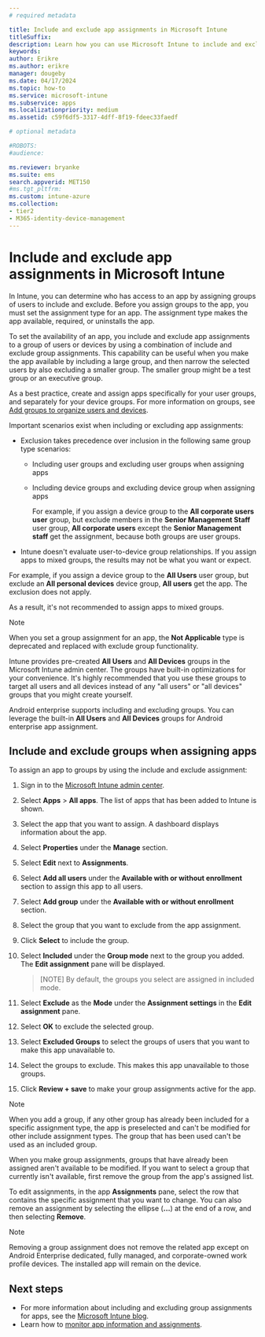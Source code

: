 ```yaml
---
# required metadata

title: Include and exclude app assignments in Microsoft Intune
titleSuffix: 
description: Learn how you can use Microsoft Intune to include and exclude app assignments.
keywords:
author: Erikre
ms.author: erikre
manager: dougeby
ms.date: 04/17/2024
ms.topic: how-to
ms.service: microsoft-intune
ms.subservice: apps
ms.localizationpriority: medium
ms.assetid: c59f6df5-3317-4dff-8f19-fdeec33faedf

# optional metadata

#ROBOTS:
#audience:

ms.reviewer: bryanke
ms.suite: ems
search.appverid: MET150
#ms.tgt_pltfrm:
ms.custom: intune-azure
ms.collection:
- tier2
- M365-identity-device-management
---
```


# Include and exclude app assignments in Microsoft Intune

In Intune, you can determine who has access to an app by assigning groups of users to include and exclude. Before you assign groups to the app, you must set the assignment type for an app. The assignment type makes the app available, required, or uninstalls the app.

To set the availability of an app, you include and exclude app assignments to a group of users or devices by using a combination of include and exclude group assignments. This capability can be useful when you make the app available by including a large group, and then narrow the selected users by also excluding a smaller group. The smaller group might be a test group or an executive group.

As a best practice, create and assign apps specifically for your user groups, and separately for your device groups. For more information on groups, see [Add groups to organize users and devices](../fundamentals/groups-add.md).  

Important scenarios exist when including or excluding app assignments:

- Exclusion takes precedence over inclusion in the following same group type scenarios:
  - Including user groups and excluding user groups when assigning apps
  - Including device groups and excluding device group when assigning apps

    For example, if you assign a device group to the **All corporate users user** group, but exclude members in the **Senior Management Staff** user group, **All corporate users** except the **Senior Management staff** get the assignment, because both groups are user groups.
- Intune doesn't evaluate user-to-device group relationships. If you assign apps to mixed groups, the results may not be what you want or expect.

For example, if you assign a device group to the **All Users** user group, but exclude an **All personal devices** device group, **All users** get the app. The exclusion does not apply.

As a result, it's not recommended to assign apps to mixed groups.

> [!NOTE]
> When you set a group assignment for an app, the **Not Applicable** type is deprecated and replaced with exclude group functionality.
>
> Intune provides pre-created **All Users** and **All Devices** groups in the Microsoft Intune admin center. The groups have built-in optimizations for your convenience. It's highly recommended that you use these groups to target all users and all devices instead of any "all users" or "all devices" groups that you might create yourself.  
>
> Android enterprise supports including and excluding groups. You can leverage the built-in **All Users** and **All Devices** groups for Android enterprise app assignment.

## Include and exclude groups when assigning apps

To assign an app to groups by using the include and exclude assignment:

1. Sign in to the [Microsoft Intune admin center](https://go.microsoft.com/fwlink/?linkid=2109431).
2. Select **Apps** > **All apps**. The list of apps that has been added to Intune is shown.
3. Select the app that you want to assign. A dashboard displays information about the app.
4. Select **Properties** under the **Manage** section.
5. Select **Edit** next to **Assignments**.
6. Select **Add all users** under the **Available with or without enrollment** section to assign this app to all users.
7. Select **Add group** under the **Available with or without enrollment** section.
8. Select the group that you want to exclude from the app assignment.
9. Click **Select** to include the group.
10. Select **Included** under the **Group mode** next to the group you added. The **Edit assignment** pane will be displayed.

    > [NOTE]
    > By default, the groups you select are assigned in included mode.

11. Select **Exclude** as the **Mode** under the **Assignment settings** in the **Edit assignment** pane.
12. Select **OK** to exclude the selected group.
15. Select **Excluded Groups** to select the groups of users that you want to make this app unavailable to.
16. Select the groups to exclude. This makes this app unavailable to those groups.
17. Click **Review + save** to make your group assignments active for the app.

> [!NOTE]
> When you add a group, if any other group has already been included for a specific assignment type, the app is preselected and can't be modified for other include assignment types. The group that has been used can't be used as an included group.

When you make group assignments, groups that have already been assigned aren't available to be modified. If you want to select a group that currently isn't available, first remove the group from the app's assigned list.

To edit assignments, in the app **Assignments** pane, select the row that contains the specific assignment that you want to change. You can also remove an assignment by selecting the ellipse (**…**) at the end of a row, and then selecting **Remove**.

> [!NOTE]
> Removing a group assignment does not remove the related app except on Android Enterprise dedicated, fully managed, and corporate-owned work profile devices. The installed app will remain on the device.  

## Next steps

- For more information about including and excluding group assignments for apps, see the [Microsoft Intune blog](https://aka.ms/new_app_assignment_process).
- Learn how to [monitor app information and assignments](apps-monitor.md).
